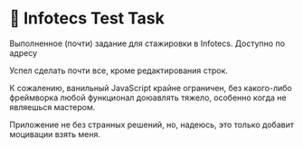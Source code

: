 # 🌺 Infotecs Test Task

Выполненное (почти) задание для стажировки в Infotecs.
Доступно по адресу 

Успел сделать почти все, кроме редактирования строк.

К сожалению, ванильный JavaScript крайне ограничен, без какого-либо фреймворка
любой функционал доюавлять тяжело, особенно когда не являешься мастером.

Приложение не без странных решений, но, надеюсь, это только добавит моцивации взять меня. 
